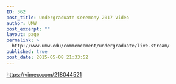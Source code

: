```yaml
---
ID: 362
post_title: Undergraduate Ceremony 2017 Video
author: UMW
post_excerpt: ""
layout: page
permalink: >
  http://www.umw.edu/commencement/undergraduate/live-stream/
published: true
post_date: 2015-05-08 21:33:52
---
```

https://vimeo.com/218044521

&nbsp;